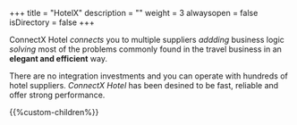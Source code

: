 +++
title = "HotelX"
description = ""
weight = 3
alwaysopen = false
isDirectory = false
+++

ConnectX Hotel _connects_ you to multiple suppliers _addding_ business logic _solving_ most of the problems commonly found in the travel business in an **elegant and efficient** way.

There are no integration investments and you can operate with hundreds of hotel suppliers. _ConnectX Hotel_ has been desined to be fast, reliable and offer strong performance.

{{%custom-children%}}

